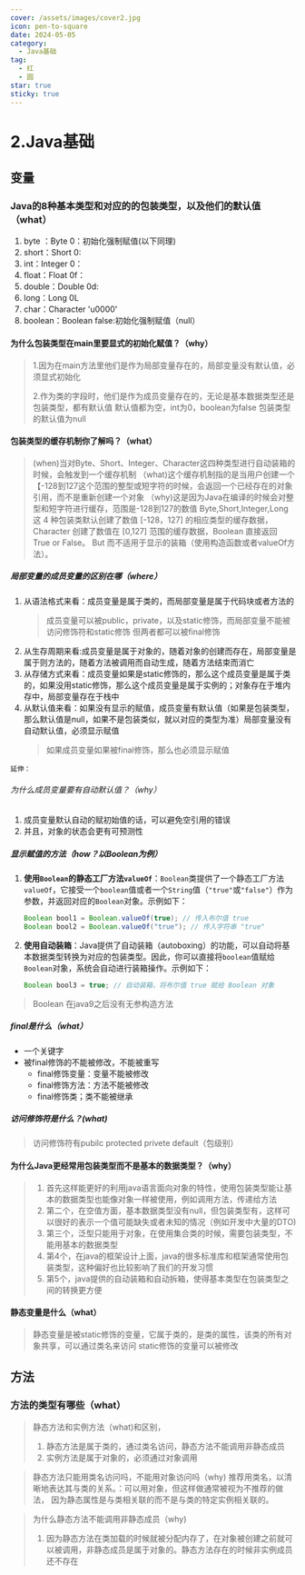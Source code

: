 ```yaml
---
cover: /assets/images/cover2.jpg
icon: pen-to-square
date: 2024-05-05
category:
  - Java基础
tag:
  - 红
  - 圆
star: true
sticky: true
---
```


# 2.Java基础

## 变量
### Java的8种基本类型和对应的的包装类型，以及他们的默认值（what）
1. byte ：Byte 0：初始化强制赋值(以下同理)
2. short：Short 0:
3. int：Integer 0：
4. float：Float 0f：
5. double：Double 0d:
6. long：Long 0L
7. char：Character 'u0000'
8. boolean：Boolean false:初始化强制赋值（null）

#### 为什么包装类型在main里要显式的初始化赋值？（why）
> 1.因为在main方法里他们是作为局部变量存在的，局部变量没有默认值，必须显式初始化
> 
> 2.作为类的字段时，他们是作为成员变量存在的，无论是基本数据类型还是包装类型，都有默认值
> 默认值都为空，int为0，boolean为false 包装类型的默认值为null
#### 包装类型的缓存机制你了解吗？（what）
> (when)当对Byte、Short、Integer、Character这四种类型进行自动装箱的时候，会触发到一个缓存机制
> （what)这个缓存机制指的是当用户创建一个【-128到127这个范围的整型或短字符的时候，会返回一个已经存在的对象引用，而不是重新创建一个对象
> （why)这是因为Java在编译的时候会对整型和短字符进行缓存，范围是-128到127的数值
> Byte,Short,Integer,Long 这 4 种包装类默认创建了数值 [-128，127] 的相应类型的缓存数据，Character 创建了数值在 [0,127]
> 范围的缓存数据，Boolean 直接返回 True or False。
> But
> 而不适用于显示的装箱（使用构造函数或者valueOf方法）。
#####  局部变量的成员变量的区别在哪（where）
1. 从语法格式来看：成员变量是属于类的，而局部变量是属于代码块或者方法的
    > 成员变量可以被public，private，以及static修饰，而局部变量不能被访问修饰符和static修饰
   > 但两者都可以被final修饰
2. 从生存周期来看:成员变量是属于对象的，随着对象的创建而存在，局部变量是属于则方法的，随着方法被调用而自动生成，随着方法结束而消亡
3. 从存储方式来看：成员变量如果是static修饰的，那么这个成员变量是属于类的，如果没用static修饰，那么这个成员变量是属于实例的；对象存在于堆内存中，局部变量存在于栈中
4. 从默认值来看：如果没有显示的赋值，成员变量有默认值（如果是包装类型，那么默认值是null，如果不是包装类似，就以对应的类型为准）局部变量没有自动默认值，必须显示赋值
    > 如果成员变量如果被final修饰，那么也必须显示赋值

`延伸：`
###### 为什么成员变量要有自动默认值？（why）
1. 成员变量默认自动的赋初始值的话，可以避免空引用的错误
2. 并且，对象的状态会更有可预测性

#####  显示赋值的方法（how？以Boolean为例）
1. **使用`Boolean`的静态工厂方法`valueOf`**：`Boolean`类提供了一个静态工厂方法`valueOf`，它接受一个`boolean`值或者一个`String`值（`"true"`或`"false"`）作为参数，并返回对应的`Boolean`对象。示例如下：

    ```java
    Boolean bool1 = Boolean.valueOf(true); // 传入布尔值 true
    Boolean bool2 = Boolean.valueOf("true"); // 传入字符串 "true"
    ```

2. **使用自动装箱**：Java提供了自动装箱（autoboxing）的功能，可以自动将基本数据类型转换为对应的包装类型。因此，你可以直接将`boolean`值赋给`Boolean`对象，系统会自动进行装箱操作。示例如下：

    ```java
    Boolean bool3 = true; // 自动装箱，将布尔值 true 赋给 Boolean 对象
    ```
> Boolean 在java9之后没有无参构造方法

##### final是什么（what）
- 一个关键字
- 被final修饰的不能被修改，不能被重写
  - final修饰变量：变量不能被修改
  - final修饰方法：方法不能被修改
  - final修饰类；类不能被继承
##### 访问修饰符是什么？(what)
> 访问修饰符有pubilc protected privete default（包级别） 

#### 为什么Java更经常用包装类型而不是基本的数据类型？（why）
>1. 首先这样能更好的利用java语言面向对象的特性，使用包装类型能让基本的数据类型也能像对象一样被使用，例如调用方法，传递给方法
>2. 第二个，在空值方面，基本数据类型没有null，但包装类型有，这样可以很好的表示一个值可能缺失或者未知的情况（例如开发中大量的DTO)
>3. 第三个，泛型只能用于对象，在使用集合类的时候，需要包装类型，不能用基本的数据类型
>4. 第4个，在java的框架设计上面，java的很多标准库和框架通常使用包装类型，这种偏好也比较影响了我们的开发习惯
>5. 第5个，java提供的自动装箱和自动拆箱，使得基本类型在包装类型之间的转换更方便

#### 静态变量是什么（what）
> 静态变量是被static修饰的变量，它属于类的，是类的属性，该类的所有对象共享，可以通过类名来访问
> static修饰的变量可以被修改

## 方法
### 方法的类型有哪些（what）
> 静态方法和实例方法（what)和区别，
> 1. 静态方法是属于类的，通过类名访问，静态方法不能调用非静态成员
> 2. 实例方法是属于对象的，必须通过对象调用
 
>静态方法只能用类名访问吗，不能用对象访问吗（why)
> 推荐用类名，以清晰地表达其与类的关系。：可以用对象，但这样做通常被视为不推荐的做法，
> 因为静态属性是与类相关联的而不是与类的特定实例相关联的。

> 为什么静态方法不能调用非静态成员（why)
> 1. 因为静态方法在类加载的时候就被分配内存了，在对象被创建之前就可以被调用，非静态成员是属于对象的。静态方法存在的时候非实例成员还不存在
> 






